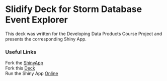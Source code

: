 # Slidify Deck for Storm Database Event Explorer  
This deck was written for the Developing Data Products Course Project and presents the corresponding Shiny App.

### Useful Links
Fork the [ShinyApp](https://github.com/TerryGrimaldi/Shiny_Project.git)  
Fork this [Deck](https://github.com/TerryGrimaldi/Slidify_Project.git)  
Run the Shiny App [Online](https://terrygrimaldi.shinyapps.io/Shiny_Project/)  

